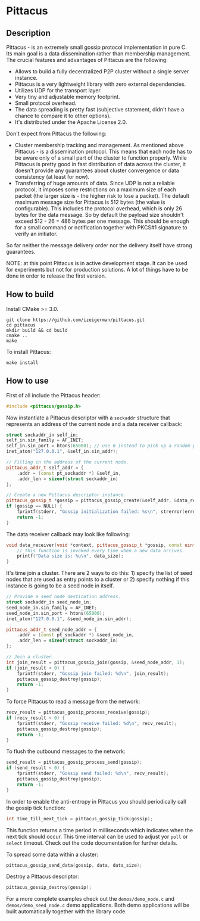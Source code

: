 # Pittacus

## Description
Pittacus - is an extremely small gossip protocol implementation in pure C. Its main goal is a data dissemination rather than membership management.
The crucial features and advantages of Pittacus are the following:
* Allows to build a fully decentralized P2P cluster without a single server instance.
* Pittacus is a very lightweight library with zero external dependencies.
* Utilizes UDP for the transport layer.
* Very tiny and adjustable memory footprint.
* Small protocol overhead.
* The data spreading is pretty fast (subjective statement, didn't have a chance to compare it to other options).
* It's distributed under the Apache License 2.0.

Don't expect from Pittacus the following:
* Cluster membership tracking and management. As mentioned above Pittacus - is a dissemination protocol. This means that each node has to be aware only of a small part of the cluster to function properly. While Pittacus is pretty good in fast distribution of data across the cluster, it doesn't provide any guarantees about cluster convergence or data consistency (at least for now).
* Transferring of huge amounts of data. Since UDP is not a reliable protocol, it imposes some restrictions on a maximum size of each packet (the larger size is - the higher risk to lose a packet). The default maximum message size for Pittacus is 512 bytes (the value is configurable). This includes the protocol overhead, which is only 26 bytes for the data message. So by default the payload size shouldn't exceed 512 - 26 = 486 bytes per one message. This should be enough for a small command or notification together with PKCS#1 signature to verify an initiator.

So far neither the message delivery order nor the delivery itself have strong guarantees.

NOTE: at this point Pittacus is in active development stage. It can be used for experiments but not for production solutions. A lot of things have to be done in order to release the first version.

## How to build
Install CMake >= 3.0.
```
git clone https://github.com/izeigerman/pittacus.git
cd pittacus
mkdir build && cd build
cmake ..
make
```

To install Pittacus:
```
make install
```

## How to use
First of all include the Pittacus header:
```cpp
#include <pittacus/gossip.h>
```

Now instantiate a Pittacus descriptor with a `sockaddr` structure that represents an address of the current node and a data receiver callback:
```cpp
struct sockaddr_in self_in;
self_in.sin_family = AF_INET;
self_in.sin_port = htons(65000); // use 0 instead to pick up a random port
inet_aton("127.0.0.1", &self_in.sin_addr);

// Filling in the address of the current node.
pittacus_addr_t self_addr = {
    .addr = (const pt_sockaddr *) &self_in,
    .addr_len = sizeof(struct sockaddr_in)
};

// Create a new Pittacus descriptor instance.
pittacus_gossip_t *gossip = pittacus_gossip_create(&self_addr, &data_receiver, NULL);
if (gossip == NULL) {
    fprintf(stderr, "Gossip initialization failed: %s\n", strerror(errno));
    return -1;
}
```

The data receiver callback may look like following:
```cpp
void data_receiver(void *context, pittacus_gossip_t *gossip, const uint8_t *data, size_t data_size) {
    // This function is invoked every time when a new data arrives.
    printf("Data size is: %u\n", data_size);
}
```

It's time join a cluster. There are 2 ways to do this: 1) specify the list of seed nodes that are used as entry points to a cluster or 2) specify nothing if this instance is going to be a seed node in itself.
```cpp
// Provide a seed node destination address.
struct sockaddr_in seed_node_in;
seed_node_in.sin_family = AF_INET;
seed_node_in.sin_port = htons(65000);
inet_aton("127.0.0.1", &seed_node_in.sin_addr);

pittacus_addr_t seed_node_addr = {
    .addr = (const pt_sockaddr *) &seed_node_in,
    .addr_len = sizeof(struct sockaddr_in)
};

// Join a cluster.
int join_result = pittacus_gossip_join(gossip, &seed_node_addr, 1);
if (join_result < 0) {
    fprintf(stderr, "Gossip join failed: %d\n", join_result);
    pittacus_gossip_destroy(gossip);
    return -1;
}
```

To force Pittacus to read a message from the network:
```cpp
recv_result = pittacus_gossip_process_receive(gossip);
if (recv_result < 0) {
    fprintf(stderr, "Gossip receive failed: %d\n", recv_result);
    pittacus_gossip_destroy(gossip);
    return -1;
}
```

To flush the outbound messages to the network:
```cpp
send_result = pittacus_gossip_process_send(gossip);
if (send_result < 0) {
    fprintf(stderr, "Gossip send failed: %d\n", recv_result);
    pittacus_gossip_destroy(gossip);
    return -1;
}
```

In order to enable the anti-entropy in Pittacus you should periodically call the gossip tick function:
```cpp
int time_till_next_tick = pittacus_gossip_tick(gossip);
```
This function returns a time period in milliseconds which indicates when the next tick should occur. This time interval can be used to adjust yor `poll` or `select` timeout. Check out the code documentation for further details.

To spread some data within a cluster:
```cpp
pittacus_gossip_send_data(gossip, data, data_size);
```

Destroy a Pittacus descriptor:
```cpp
pittacus_gossip_destroy(gossip);
```

For a more complete examples check out the `demos/demo_node.c` and `demos/demo_seed_node.c` demo applications. Both demo applications will be built automatically together with the library code.

